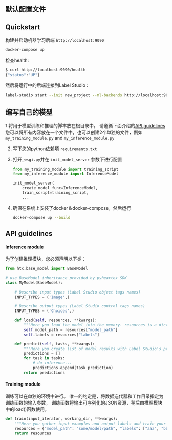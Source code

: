 ##  默认配置文件

## Quickstart

构建并启动机器学习后端  `http://localhost:9090`

```bash
docker-compose up
```

检查health:

```bash
$ curl http://localhost:9090/health
{"status":"UP"}
```

然后将运行中的后端连接到Label Studio :

```bash
label-studio start --init new_project --ml-backends http://localhost:9090 --template image_classification
```

## 编写自己的模型 
1.将用于模型训练和推理的脚本放在根目录中。 
请遵循下面介绍的[API guidelines](#api-guidelines) 
您可以将所有内容放在一个文件中，也可以创建2个单独的文件，例如`my_training_module.py` and `my_inference_module.py`

2. 写下您的python依赖项 `requirements.txt`

3. 打开`_wsgi.py`并在 `init_model_server` 参数下进行配置 
    ```python
    from my_training_module import training_script
    from my_inference_module import InferenceModel
   
    init_model_server(
        create_model_func=InferenceModel,
        train_script=training_script,
        ...
    ```

4. 确保在系统上安装了docker＆docker-compose，然后运行 
    ```bash
    docker-compose up --build
    ```
   
## API guidelines


#### Inference module
为了创建推理模块，您必须声明以下类：

```python
from htx.base_model import BaseModel

# use BaseModel inheritance provided by pyheartex SDK 
class MyModel(BaseModel):
    
    # Describe input types (Label Studio object tags names)
    INPUT_TYPES = ('Image',)

    # Describe output types (Label Studio control tags names)
    INPUT_TYPES = ('Choices',)

    def load(self, resources, **kwargs):
        """Here you load the model into the memory. resources is a dict returned by training script"""
        self.model_path = resources["model_path"]
        self.labels = resources["labels"]

    def predict(self, tasks, **kwargs):
        """Here you create list of model results with Label Studio's prediction format, task by task"""
        predictions = []
        for task in tasks:
            # do inference...
            predictions.append(task_prediction)
        return predictions
```

#### Training module
训练可以在单独的环境中进行。 
唯一的约定是，将数据迭代器和工作目录指定为训练函数的输入参数，
训练函数将输出可序列化的JSON资源，稍后由推理模块中的load()函数使用。 

```python
def train(input_iterator, working_dir, **kwargs):
    """Here you gather input examples and output labels and train your model"""
    resources = {"model_path": "some/model/path", "labels": ["aaa", "bbb", "ccc"]}
    return resources
```
